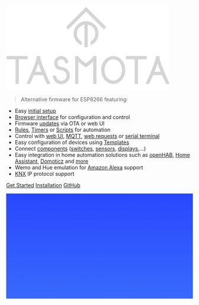 [![icon](_media/logog.png)](Home)
>Alternative firmware for ESP8266 featuring:

- Easy [initial setup](initial-configuration)
- [Browser interface](webui) for configuration and control
- Firmware [updates](Upgrading) via OTA or web UI
- [Rules](Rules), [Timers](commands#Timers) or [Scripts](scripting-language) for automation
- Control with [web UI](commands#console-in-web-ui), [MQTT](MQTT), [web requests](commands#web) or [serial terminal](commands#serial)
- Easy configuration of devices using [Templates](Templates)
- Connect [components](components) ([switches](Buttons-and-Switches), [sensors](Peripherals), [displays](displays),...)
- Easy integration in home automation solutions such as [openHAB](https://www.openhab.org/), [Home Assistant](https://www.home-assistant.io/), [Domoticz](http://www.domoticz.com/) and [more](Integrations)
- Wemo and Hue emulation for [Amazon Alexa](Alexa) support
- [KNX](KNX-features) IP protocol support

[Get Started](Home)
[Installation](Installation)
[GitHub](https://github.com/arendst/Tasmota)


<!-- background image -->

![](_media/bg.jpg)

